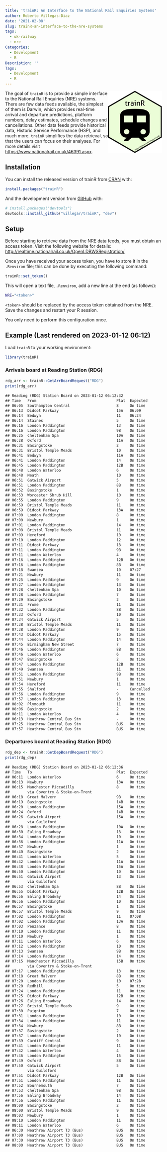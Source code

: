 ```yaml
---
title: 'trainR: An Interface to the National Rail Enquiries Systems'
author: Roberto Villegas-Diaz
date: '2021-02-08'
slug: trainR-an-interface-to-the-nre-systems
tags:
  - uk-railway
  - nre
Categories:
  - Development
  - R
Description: ''
Tags:
  - Development
  - R
---
```


<img src="https://raw.githubusercontent.com/villegar/trainR/main/inst/images/logo.png" alt="logo" align="right" height=200px/>

The goal of `trainR` is to provide a simple interface to the 
National Rail Enquiries (NRE) systems. There are few data feeds 
available, the simplest of them is Darwin, which provides real-time 
arrival and departure predictions, platform numbers, delay estimates, 
schedule changes and cancellations. Other data feeds provide historical 
data, Historic Service Performance (HSP), and much more. `trainR` 
simplifies the data retrieval, so that the users can focus on their 
analyses. For more details visit 
https://www.nationalrail.co.uk/46391.aspx.

## Installation

You can install the released version of trainR from [CRAN](https://CRAN.R-project.org) with:

``` r
install.packages("trainR")
```

And the development version from [GitHub](https://github.com/) with:

``` r
# install.packages("devtools")
devtools::install_github("villegar/trainR", "dev")
```

## Setup
Before starting to retrieve data from the NRE data feeds, you must obtain an access token. 
Visit the following website for details: http://realtime.nationalrail.co.uk/OpenLDBWSRegistration/

Once you have received your access token, you have to store it in the `.Renviron` file; this can be 
done by executing the following command:


```r
trainR::set_token()
```

This will open a text file, `.Renviron`, add a new line at the end (as follows):

```bash
NRE="<token>"
```

`<token>` should be replaced by the access token obtained from the NRE. Save the changes and restart 
your R session.

You only need to perform this configuration once.

## Example (Last rendered on 2023-01-12 06:12)

Load `trainR` to your working environment:

```r
library(trainR)
```

### Arrivals board at Reading Station (RDG)


```r
rdg_arr <- trainR::GetArrBoardRequest("RDG")
print(rdg_arr)
```

```
## Reading (RDG) Station Board on 2023-01-12 06:12:32
## Time   From                                    Plat  Expected
## 06:05  Southampton Central                     8     On time
## 06:13  Didcot Parkway                          15A   06:09
## 06:14  Bedwyn                                  11    06:24
## 06:14  Staines                                 5     On time
## 06:16  London Paddington                       13    On time
## 06:16  London Paddington                       9B    On time
## 06:25  Cheltenham Spa                          10A   On time
## 06:28  Oxford                                  11A   On time
## 06:31  Basingstoke                             2     On time
## 06:31  Bristol Temple Meads                    10    On time
## 06:41  Bedwyn                                  11A   On time
## 06:41  London Paddington                       14    On time
## 06:45  London Paddington                       12B   On time
## 06:48  London Waterloo                         6     On time
## 06:48  Neath                                   10    On time
## 06:51  Gatwick Airport                         5     On time
## 06:51  London Paddington                       8B    On time
## 06:52  Basingstoke                             1     On time
## 06:53  Worcester Shrub Hill                    10    On time
## 06:55  London Paddington                       9     On time
## 06:59  Bristol Temple Meads                    11    On time
## 06:59  Didcot Parkway                          13A   On time
## 07:00  London Paddington                       8     On time
## 07:00  Newbury                                 1     On time
## 07:01  London Paddington                       14    On time
## 07:08  Bristol Temple Meads                    11    On time
## 07:09  Hereford                                10    On time
## 07:10  London Paddington                       12    On time
## 07:11  Didcot Parkway                          13    On time
## 07:11  London Paddington                       9B    On time
## 07:11  London Waterloo                         4     On time
## 07:16  London Paddington                       12B   On time
## 07:16  London Paddington                       8B    On time
## 07:18  Swansea                                 10    07:27
## 07:21  Newbury                                 11    On time
## 07:25  London Paddington                       9     On time
## 07:27  London Paddington                       13    On time
## 07:28  Cheltenham Spa                          10    On time
## 07:28  London Paddington                       7     On time
## 07:29  Basingstoke                             2     On time
## 07:31  Frome                                   11    On time
## 07:32  London Paddington                       8B    On time
## 07:33  Oxford                                  10    On time
## 07:34  Gatwick Airport                         5     On time
## 07:38  Bristol Temple Meads                    11    On time
## 07:38  London Paddington                       9     On time
## 07:43  Didcot Parkway                          15    On time
## 07:44  London Paddington                       14    On time
## 07:45  Birmingham New Street                   7     On time
## 07:46  London Paddington                       8B    On time
## 07:46  London Waterloo                         6     On time
## 07:47  Basingstoke                             2     On time
## 07:47  London Paddington                       12B   On time
## 07:49  Swansea                                 11    On time
## 07:51  London Paddington                       9B    On time
## 07:51  Newbury                                 1     On time
## 07:54  Hereford                                11    On time
## 07:55  Shalford                                -     Cancelled
## 07:56  London Paddington                       9     On time
## 07:57  London Paddington                       13    On time
## 08:02  Plymouth                                11    On time
## 08:06  Basingstoke                             2     On time
## 08:11  London Waterloo                         4     On time
## 06:13  Heathrow Central Bus Stn                -     On time
## 07:25  Heathrow Central Bus Stn                BUS   On time
## 07:57  Heathrow Central Bus Stn                BUS   On time
```

### Departures board at Reading Station (RDG)


```r
rdg_dep <- trainR::GetDepBoardRequest("RDG")
print(rdg_dep)
```

```
## Reading (RDG) Station Board on 2023-01-12 06:12:36
## Time   To                                      Plat  Expected
## 06:11  London Waterloo                         6     On time
## 06:13  Newbury                                 13A   On time
## 06:15  Manchester Piccadilly                   8     On time
##        via Coventry & Stoke-on-Trent           
## 06:18  Great Malvern                           9B    On time
## 06:19  Basingstoke                             14B   On time
## 06:20  London Paddington                       15A   On time
## 06:24  Oxford                                  14B   On time
## 06:26  Gatwick Airport                         15A   On time
##        via Guildford                           
## 06:28  London Paddington                       10A   On time
## 06:30  Ealing Broadway                         13    On time
## 06:34  London Paddington                       10    On time
## 06:36  London Paddington                       11A   On time
## 06:37  Newbury                                 1     On time
## 06:40  Basingstoke                             2     On time
## 06:41  London Waterloo                         5     On time
## 06:42  London Paddington                       11A   On time
## 06:48  London Paddington                       15A   On time
## 06:50  London Paddington                       10    On time
## 06:51  Gatwick Airport                         13    On time
##        via Guildford                           
## 06:53  Cheltenham Spa                          8B    On time
## 06:55  Didcot Parkway                          12B   On time
## 06:56  Ealing Broadway                         14    On time
## 06:56  London Paddington                       10    On time
## 06:57  Basingstoke                             1     On time
## 06:57  Bristol Temple Meads                    9     On time
## 07:02  London Paddington                       11    07:08
## 07:02  London Paddington                       13A   On time
## 07:03  Penzance                                8     On time
## 07:10  London Paddington                       11    On time
## 07:10  Newbury                                 1     On time
## 07:11  London Waterloo                         6     On time
## 07:12  London Paddington                       10    On time
## 07:13  Swansea                                 9B    On time
## 07:14  London Paddington                       14    On time
## 07:15  Manchester Piccadilly                   15B   On time
##        via Coventry & Stoke-on-Trent           
## 07:17  London Paddington                       13    On time
## 07:18  Great Malvern                           8B    On time
## 07:20  London Paddington                       10    07:28
## 07:20  Redhill                                 5     On time
## 07:24  London Paddington                       11    On time
## 07:25  Didcot Parkway                          12B   On time
## 07:26  Ealing Broadway                         14    On time
## 07:27  Bristol Temple Meads                    9     On time
## 07:30  Paignton                                7     On time
## 07:31  London Paddington                       10    On time
## 07:34  London Paddington                       11    On time
## 07:34  Newbury                                 8B    On time
## 07:37  Basingstoke                             2     On time
## 07:37  London Paddington                       10    On time
## 07:39  Cardiff Central                         9     On time
## 07:41  London Paddington                       11    On time
## 07:42  London Waterloo                         4     On time
## 07:46  London Paddington                       15    On time
## 07:49  Oxford                                  8B    On time
## 07:50  Gatwick Airport                         5     On time
##        via Guildford                           
## 07:51  Didcot Parkway                          12B   On time
## 07:51  London Paddington                       11    On time
## 07:52  Bournemouth                             7     On time
## 07:53  Cheltenham Spa                          9B    On time
## 07:56  Ealing Broadway                         14    On time
## 07:56  London Paddington                       11    On time
## 08:00  Basingstoke                             2     On time
## 08:00  Bristol Temple Meads                    9     On time
## 08:03  Newbury                                 1     On time
## 08:10  London Paddington                       11    On time
## 08:11  London Waterloo                         6     On time
## 06:30  Heathrow Airport T3 (Bus)               BUS   On time
## 07:00  Heathrow Airport T3 (Bus)               BUS   On time
## 07:30  Heathrow Airport T3 (Bus)               BUS   On time
## 08:00  Heathrow Airport T3 (Bus)               BUS   On time
```
